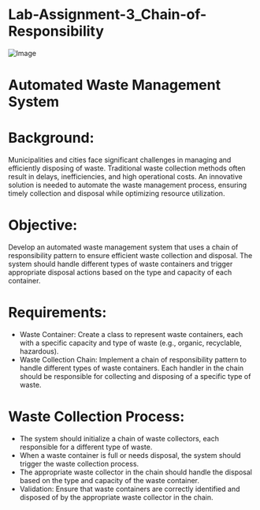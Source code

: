 # Lab-Assignment-3_Chain-of-Responsibility
![Image](https://github.com/user-attachments/assets/10979fd5-cdbd-4810-b606-b2afd05f9043)

# Automated Waste Management System
# Background: 
Municipalities and cities face significant challenges in managing and efficiently disposing of waste. Traditional waste collection methods often result in delays, inefficiencies, and high operational costs. An innovative solution is needed to automate the waste management process, ensuring timely collection and disposal while optimizing resource utilization.
# Objective: 
Develop an automated waste management system that uses a chain of responsibility pattern to ensure efficient waste collection and disposal. The system should handle different types of waste containers and trigger appropriate disposal actions based on the type and capacity of each container.
# Requirements:
- Waste Container: Create a class to represent waste containers, each with a specific capacity and type of waste (e.g., organic, recyclable, hazardous).
- Waste Collection Chain: Implement a chain of responsibility pattern to handle different types of waste containers. Each handler in the chain should be responsible for collecting and disposing of a specific type of waste.
# Waste Collection Process:
- The system should initialize a chain of waste collectors, each responsible for a different type of waste.
- When a waste container is full or needs disposal, the system should trigger the waste collection process.
- The appropriate waste collector in the chain should handle the disposal based on the type and capacity of the waste container.
- Validation: Ensure that waste containers are correctly identified and disposed of by the appropriate waste collector in the chain.

